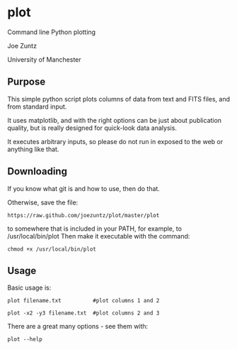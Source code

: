 plot
====

Command line Python plotting

Joe Zuntz

University of Manchester

Purpose
-------

This simple python script plots columns of data from text and FITS files,
and from standard input.

It uses matplotlib, and with the right options can be just about publication
quality, but is really designed for quick-look data analysis.

It executes arbitrary inputs, so please do not run in exposed to the web or 
anything like that.

Downloading
-----------
If you know what git is and how to use, then do that.

Otherwise, save the file:

    https://raw.github.com/joezuntz/plot/master/plot

to somewhere that is included in your PATH, for example, to /usr/local/bin/plot
Then make it executable with the command:

    chmod +x /usr/local/bin/plot

Usage
-----

Basic usage is:

    plot filename.txt          #plot columns 1 and 2

    plot -x2 -y3 filename.txt  #plot columns 2 and 3

There are a great many options - see them with:

    plot --help


